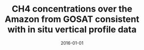 ---
title: "<b>CH4 concentrations over the Amazon from GOSAT consistent with in situ vertical profile data</b>"
collection: publications
permalink: /publication/2016-01-01-Webb
date: 2016-01-01
year: 2016
venue: 'Journal of Geophysical Research'
paperurl: 'https://doi.org/doi:10.1002/2016JD025263'
citation: '<b>25</b> - Webb A.J., Bosch H., Parker R.J., Gatti L.V., Gloor E. et al., <b>CH4 concentrations over the Amazon from GOSAT consistent with in situ vertical profile data</b>, Journal of Geophysical Research, 121, 11,006-11,020, 2016. <a href="https://doi.org/doi:10.1002/2016JD025263">doi:10.1002/2016JD025263</a> (cited 8 times)

'
---